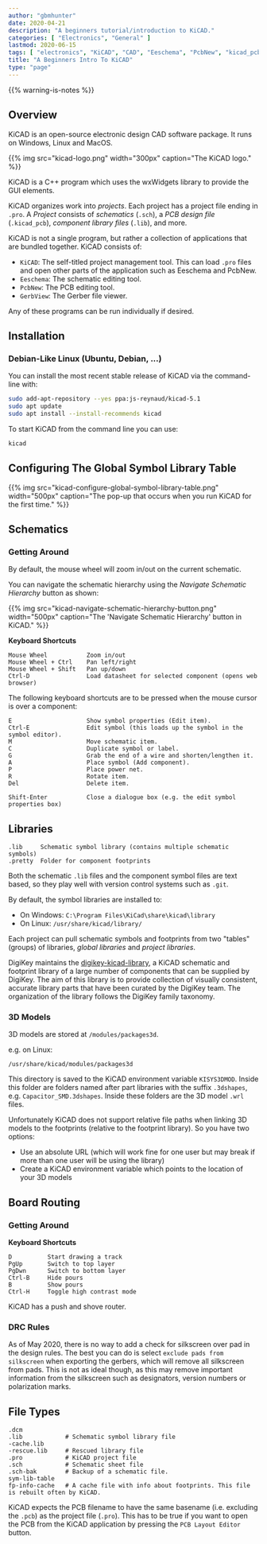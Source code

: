 ```yaml
---
author: "gbmhunter"
date: 2020-04-21
description: "A beginners tutorial/introduction to KiCAD."
categories: [ "Electronics", "General" ]
lastmod: 2020-06-15
tags: [ "electronics", "KiCAD", "CAD", "Eeschema", "PcbNew", "kicad_pcb", "component libraries", "DigiKey" ]
title: "A Beginners Intro To KiCAD"
type: "page"
---
```


{{% warning-is-notes %}}

## Overview

KiCAD is an open-source electronic design CAD software package. It runs on Windows, Linux and MacOS.

{{% img src="kicad-logo.png" width="300px" caption="The KiCAD logo." %}}

KiCAD is a C++ program which uses the wxWidgets library to provide the GUI elements.

KiCAD organizes work into _projects_. Each project has a project file ending in `.pro`. A _Project_ consists of _schematics_ (`.sch`), a _PCB design file_ (`.kicad_pcb`), _component library files_ (`.lib`), and more.

KiCAD is not a single program, but rather a collection of applications that are bundled together. KiCAD consists of:
* `KiCAD`: The self-titled project management tool. This can load `.pro` files and open other parts of the application such as Eeschema and PcbNew.
* `Eeschema`: The schematic editing tool.
* `PcbNew`: The PCB editing tool.
* `GerbView`: The Gerber file viewer.

Any of these programs can be run individually if desired.

## Installation

### Debian-Like Linux (Ubuntu, Debian, ...)

You can install the most recent stable release of KiCAD via the command-line with:

```bash
sudo add-apt-repository --yes ppa:js-reynaud/kicad-5.1
sudo apt update
sudo apt install --install-recommends kicad
```

To start KiCAD from the command line you can use:

```bash
kicad
```

## Configuring The Global Symbol Library Table

{{% img src="kicad-configure-global-symbol-library-table.png" width="500px" caption="The pop-up that occurs when you run KiCAD for the first time." %}}

## Schematics

### Getting Around

By default, the mouse wheel will zoom in/out on the current schematic.

You can navigate the schematic hierarchy using the _Navigate Schematic Hierarchy_ button as shown:

{{% img src="kicad-navigate-schematic-hierarchy-button.png" width="500px" caption="The 'Navigate Schematic Hierarchy' button in KiCAD." %}}

**Keyboard Shortcuts**

```text
Mouse Wheel           Zoom in/out
Mouse Wheel + Ctrl    Pan left/right
Mouse Wheel + Shift   Pan up/down
Ctrl-D                Load datasheet for selected component (opens web browser)
```

The following keyboard shortcuts are to be pressed when the mouse cursor is over a component:

```text
E                     Show symbol properties (Edit item).
Ctrl-E                Edit symbol (this loads up the symbol in the symbol editor).
M                     Move schematic item.
C                     Duplicate symbol or label.
G                     Grab the end of a wire and shorten/lengthen it.
A                     Place symbol (Add component).
P                     Place power net.
R                     Rotate item.
Del                   Delete item.
```

```text
Shift-Enter           Close a dialogue box (e.g. the edit symbol properties box)
```


## Libraries

```text
.lib     Schematic symbol library (contains multiple schematic symbols)
.pretty  Folder for component footprints
```

Both the schematic `.lib` files and the component symbol files are text based, so they play well with version control systems such as `.git`.

By default, the symbol libraries are installed to:

* On Windows: `C:\Program Files\KiCad\share\kicad\library`
* On Linux: `/usr/share/kicad/library/`

Each project can pull schematic symbols and footprints from two "tables" (groups) of libraries, _global libraries_ and _project libraries_.

DigiKey maintains the [digikey-kicad-library](https://github.com/Digi-Key/digikey-kicad-library), a KiCAD schematic and footprint library of a large number of components that can be supplied by DigiKey. The aim of this library is to provide collection of visually consistent, accurate library parts that have been curated by the DigiKey team. The organization of the library follows the DigiKey family taxonomy.

### 3D Models

3D models are stored at `/modules/packages3d`.

e.g. on Linux:

```
/usr/share/kicad/modules/packages3d
```

This directory is saved to the KiCAD environment variable `KISYS3DMOD`. Inside this folder are folders named after part libraries with the suffix `.3dshapes`, e.g. `Capacitor_SMD.3dshapes`. Inside these folders are the 3D model `.wrl` files.

Unfortunately KiCAD does not support relative file paths when linking 3D models to the footprints (relative to the footprint library). So you have two options:
* Use an absolute URL (which will work fine for one user but may break if more than one user will be using the library)
* Create a KiCAD environment variable which points to the location of your 3D models

## Board Routing

### Getting Around

**Keyboard Shortcuts**

```text
D          Start drawing a track
PgUp       Switch to top layer
PgDwn      Switch to bottom layer
Ctrl-B     Hide pours
B          Show pours
Ctrl-H     Toggle high contrast mode
```

KiCAD has a push and shove router.

### DRC Rules

As of May 2020, there is no way to add a check for silkscreen over pad in the design rules. The best you can do is select `exclude pads from silkscreen` when exporting the gerbers, which will remove all silkscreen from pads. This is not as ideal though, as this may remove important information from the silkscreen such as designators, version numbers or polarization marks.

## File Types

```text
.dcm
.lib            # Schematic symbol library file
-cache.lib
-rescue.lib     # Rescued library file
.pro            # KiCAD project file
.sch            # Schematic sheet file
.sch-bak        # Backup of a schematic file.
sym-lib-table
fp-info-cache   # A cache file with info about footprints. This file is rebuilt often by KiCAD.
```

KiCAD expects the PCB filename to have the same basename (i.e. excluding the `.pcb`) as the project file (`.pro`). This has to be true if you want to open the PCB from the KiCAD application by pressing the `PCB Layout Editor` button.